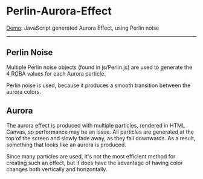 # Perlin-Aurora-Effect
[Demo](https://havorax.github.io/Perlin-Aurora-Effect/): JavaScript generated Aurora Effect, using Perlin noise

---

## Perlin Noise

Multiple Perlin noise objects (found in js/Perlin.js) are used to generate the 4 RGBA values for each Aurora particle.

Perlin noise is used, because it produces a smooth transition between the aurora colors.

## Aurora

The aurora effect is produced with multiple particles, rendered in HTML Canvas, so performance may be an issue. All particles are generated at the top of the screen and slowly fade away, as they fall downwards. As a result, something that looks like an aurora is produced.

Since many particles are used, it's not the most efficient method for creating such an effect, but it does have the advantage of having color changes both vertically and horizontally.
